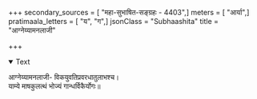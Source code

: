 +++
secondary_sources = [ "महा-सुभाषित-सङ्ग्रहः - 4403",]
meters = [ "आर्या",]
pratimaala_letters = [ "य", "ग",]
jsonClass = "Subhaashita"
title = "आग्नेय्यामनलाजी"

+++

<details open><summary>Text</summary>

आग्नेय्यामनलाजी- विकयुवतिप्रवरधातुलाभश्च।  
याम्ये माषकुलत्थं भोज्यं गान्धर्विकैर्योगः॥
</details>
